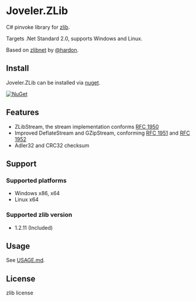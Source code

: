# Joveler.ZLib

C# pinvoke library for [zlib](https://zlib.net/).

Targets .Net Standard 2.0, supports Windows and Linux.

Based on [zlibnet](https://zlibnet.codeplex.com) by [@hardon](https://www.codeplex.com/site/users/view/hardon).

## Install

Joveler.ZLib can be installed via [nuget](https://www.nuget.org/packages/Joveler.ZLib/).

[![NuGet](https://buildstats.info/nuget/Joveler.ZLib)](https://www.nuget.org/packages/Joveler.ZLib)

## Features

- ZLibStream, the stream implementation conforms [RFC 1950](https://www.ietf.org/rfc/rfc1950.txt)
- Improved DeflateStream and GZipStream, conforming [RFC 1951](https://www.ietf.org/rfc/rfc1951.txt) and [RFC 1952](https://www.ietf.org/rfc/rfc1952.txt)
- Adler32 and CRC32 checksum

## Support

### Supported platforms

- Windows x86, x64
- Linux x64

### Supported zlib version

- 1.2.11 (Included)

## Usage

See [USAGE.md](./USAGE.md).

## License

zlib license
